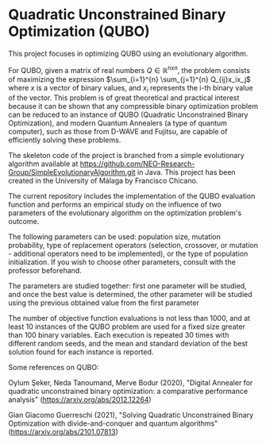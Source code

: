 # Quadratic Unconstrained Binary Optimization (QUBO)
This project focuses in optimizing QUBO using an evolutionary algorithm.

For QUBO, given a matrix of real numbers $Q ∈ \mathbb{R}^{n x n}$, the problem consists of maximizing the expression
$\sum_{i=1}^{n} \sum_{j=1}^{n} Q_{ij}x_ix_j$ where $x$ is a vector of binary values, and $x_i$ represents the i-th binary value of the vector. This problem is of great theoretical and practical interest because it can be shown that any compressible binary optimization problem can be reduced to an instance of QUBO (Quadratic Unconstrained Binary Optimization), and modern Quantum Annealers (a type of quantum computer), such as those from D-WAVE and Fujitsu, are capable of efficiently solving these problems.

The skeleton code of the project is branched from a simple evolutionary algorithm available at https://github.com/NEO-Research-Group/SimpleEvolutionaryAlgorithm.git in Java. This project has been created in the University of Málaga by Francisco Chicano.

The current repository includes the implementation of the QUBO evaluation function and performs an empirical study on the influence of two parameters of the evolutionary algorithm on the optimization problem's outcome.

 The following parameters can be used: population size, mutation probability, type of replacement operators (selection, crossover, or mutation - additional operators need to be implemented), or the type of population initialization. If you wish to choose other parameters, consult with the professor beforehand.


The parameters are studied together: first one parameter will be studied, and once the best value is determined, the other parameter will be studied using the previous obtained value from the first parameter

The number of objective function evaluations is not less than 1000, and at least 10 instances of the QUBO problem are used for a fixed size greater than 100 binary variables. Each execution is repeated 30 times with different random seeds, and the mean and standard deviation of the best solution found for each instance is reported.

Some references on QUBO:

Oylum Şeker, Neda Tanoumand, Merve Bodur (2020), "Digital Annealer for quadratic unconstrained binary optimization: a comparative performance analysis" (https://arxiv.org/abs/2012.12264)

Gian Giacomo Guerreschi (2021), "Solving Quadratic Unconstrained Binary Optimization with divide-and-conquer and quantum algorithms" (https://arxiv.org/abs/2101.07813)
